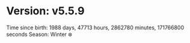 # Version: v5.5.9
Time since birth: 1988 days, 47713 hours, 2862780 minutes, 171766800 seconds
Season: Winter ❄️
